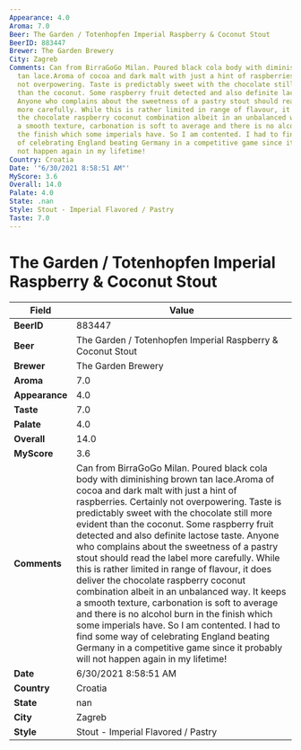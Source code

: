 ```yaml
---
Appearance: 4.0
Aroma: 7.0
Beer: The Garden / Totenhopfen Imperial Raspberry & Coconut Stout
BeerID: 883447
Brewer: The Garden Brewery
City: Zagreb
Comments: Can from BirraGoGo Milan. Poured black cola body with diminishing brown
  tan lace.Aroma of cocoa and dark malt with just a hint of raspberries. Certainly
  not overpowering. Taste is predictably sweet with the chocolate still more evident
  than the coconut. Some raspberry fruit detected and also definite lactose taste.
  Anyone who complains about the sweetness of a pastry stout should read the label
  more carefully. While this is rather limited in range of flavour, it does deliver
  the chocolate raspberry coconut combination albeit in an unbalanced way. It keeps
  a smooth texture, carbonation is soft to average and there is no alcohol burn in
  the finish which some imperials have. So I am contented. I had to find some way
  of celebrating England beating Germany in a competitive game since it probably will
  not happen again in my lifetime!
Country: Croatia
Date: '"6/30/2021 8:58:51 AM"'
MyScore: 3.6
Overall: 14.0
Palate: 4.0
State: .nan
Style: Stout - Imperial Flavored / Pastry
Taste: 7.0
---
```


# The Garden / Totenhopfen Imperial Raspberry & Coconut Stout

| Field         | Value |
|---------------|-------|
| **BeerID** | 883447 |
| **Beer** | The Garden / Totenhopfen Imperial Raspberry & Coconut Stout |
| **Brewer** | The Garden Brewery |
| **Aroma** | 7.0 |
| **Appearance** | 4.0 |
| **Taste** | 7.0 |
| **Palate** | 4.0 |
| **Overall** | 14.0 |
| **MyScore** | 3.6 |
| **Comments** | Can from BirraGoGo Milan. Poured black cola body with diminishing brown tan lace.Aroma of cocoa and dark malt with just a hint of raspberries. Certainly not overpowering. Taste is predictably sweet with the chocolate still more evident than the coconut. Some raspberry fruit detected and also definite lactose taste. Anyone who complains about the sweetness of a pastry stout should read the label more carefully. While this is rather limited in range of flavour, it does deliver the chocolate raspberry coconut combination albeit in an unbalanced way. It keeps a smooth texture, carbonation is soft to average and there is no alcohol burn in the finish which some imperials have. So I am contented. I had to find some way of celebrating England beating Germany in a competitive game since it probably will not happen again in my lifetime! |
| **Date** | 6/30/2021 8:58:51 AM |
| **Country** | Croatia |
| **State** | nan |
| **City** | Zagreb |
| **Style** | Stout - Imperial Flavored / Pastry |
